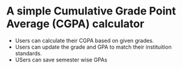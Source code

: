 # A simple Cumulative Grade Point Average (CGPA) calculator
- Users can calculate their CGPA based on given grades.
- Users can update the grade and GPA to match their instituition standards.
- USers can save semester wise GPAs